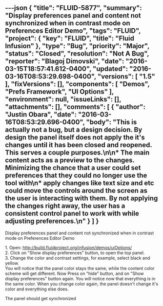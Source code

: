 ---json
{
  "title": "FLUID-5877",
  "summary": "Display preferences panel and content not synchronized when in contrast mode on Preferences Editor Demo",
  "tags": "FLUID",
  "project": {
    "key": "FLUID",
    "title": "Fluid Infusion"
  },
  "type": "Bug",
  "priority": "Major",
  "status": "Closed",
  "resolution": "Not A Bug",
  "reporter": "Blagoj Dimovski",
  "date": "2016-03-15T18:57:41.612-0400",
  "updated": "2016-03-16T08:53:29.698-0400",
  "versions": [
    "1.5"
  ],
  "fixVersions": [],
  "components": [
    "Demos",
    "Prefs Framework",
    "UI Options"
  ],
  "environment": null,
  "issueLinks": [],
  "attachments": [],
  "comments": [
    {
      "author": "Justin Obara",
      "date": "2016-03-16T08:53:29.696-0400",
      "body": "This is actually not a bug, but a design decision. By design the panel itself does not apply the it's changes until it has been closed and reopened. This serves a couple purposes.\n\n* The main content acts as a preview to the changes. Minimizing the chance that a user could set preferences that they could no longer use the tool with\n* apply changes like text size and etc could move the controls around the screen as the user is interacting with them. By not applying the changes right away, the user has a consistent control panel to work with while adjusting preferences.\n"
    }
  ]
}
---
Display preferences panel and content not synchronized when in contrast mode on Preferences Editor Demo

1\. Open: <http://build.fluidproject.org/infusion/demos/uiOptions/>\
2\. Click on "Show display preferences" button, to open the top panel.\
3\. Change the color and contrast settings, for example, select black and yellow.\
You will notice that the panel color stays the same, while the content color scheme will get different. Now Press on "hide" button, and on "Show display preferences" button again. You will notice now that everything is in the same color. When you change color again, the panel doesn't change it's color and everything else does.&#x20;

The panel should get synchronized

        